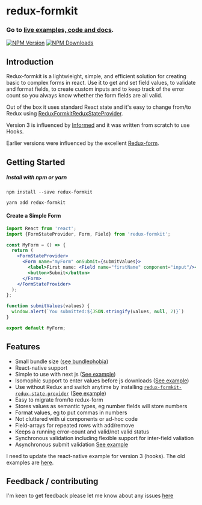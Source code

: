 # redux-formkit

### Go to [live examples, code and docs](https://chrisfield.github.io/redux-formkit/).

[![NPM Version](https://img.shields.io/npm/v/redux-formkit.svg?style=flat)](https://www.npmjs.com/package/redux-formkit)
[![NPM Downloads](https://img.shields.io/npm/dm/redux-formkit.svg?style=flat)](https://npmcharts.com/compare/redux-formkit?minimal=true)

## Introduction
Redux-formkit is a lightwieight, simple, and efficient solution for creating basic to complex forms in react. Use it to get and set field values, to validate and format fields, to create custom inputs and to keep track of the error count so you always know whether the form fields are all valid.

Out of the box it uses standard React state and it's easy to change from/to Redux using [ReduxFormkitReduxStateProvider](https://www.npmjs.com/package/redux-formkit-redux-state-provider).

Version 3 is influenced by [Informed](https://www.npmjs.com/package/informed) and it was written from scratch to use Hooks.

Earlier versions were influenced by the excellent [Redux-form](https://github.com/erikras/redux-form).


## Getting Started

##### Install with npm or yarn
```
npm install --save redux-formkit
```
```
yarn add redux-formkit
```

#### Create a Simple Form

```jsx
import React from 'react';
import {FormStateProvider, Form, Field} from 'redux-formkit';

const MyForm = () => {  
  return (
    <FormStateProvider>
      <Form name="myForm" onSubmit={submitValues}>
        <label>First name: <Field name="firstName" component="input"/></label>
        <button>Submit</button>
      </Form>
    </FormStateProvider>
  );
};

function submitValues(values) {
  window.alert(`You submitted:${JSON.stringify(values, null, 2)}`)
}

export default MyForm;
```

## Features
- Small bundle size ([see bundlephobia](https://bundlephobia.com/result?p=redux-formkit))
- React-native support
- Simple to use with next js ([See example](https://github.com/chrisfield/redux-formkit/tree/master/examples/with-next))
- Isomophic support to enter values before js downloads ([See example](https://github.com/chrisfield/redux-formkit/tree/master/examples/with-next-and-redux))
- Use without Redux and switch anytime by installing [`redux-formkit-redux-state-provider`](https://www.npmjs.com/package/redux-formkit-redux-state-provider) ([See example](https://github.com/chrisfield/redux-formkit/tree/master/examples/with-redux))
- Easy to migrate from/to redux-form
- Stores values as semantic types, eg number fields will store numbers
- Format values, eg to put commas in numbers
- Not cluttered with ui components or ad-hoc code
- Field-arrays for repeated rows with add/remove
- Keeps a running error-count and valid/not valid status
- Synchronous validation including flexible support for inter-field valiation
- Asynchronous submit validation [See example](https://github.com/chrisfield/redux-formkit/tree/master/examples/asynchronous-submit)

I need to update the react-native example for version 3 (hooks). The old examples are [here](https://github.com/chrisfield/redux-formkit/tree/before-hooks/examples).


## Feedback / contributing
I'm keen to get feedback please let me know about any issues [here](https://github.com/chrisfield/redux-formkit/issues/new)
